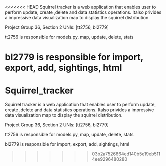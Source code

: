 <<<<<<< HEAD
Squirrel tracker is a web application that enables user to perform update, create ,delete and data statistics operations. Italso privides a impressive data visualization map to display the squirrel distribution.

Project Group 36, Section 2 UNIs: [tt2756, bl2779]

tt2756 is responsible for models.py, map, update, delete, stats

bl2779 is responsible for import, export, add, sightings, html
=======
# Squirrel_tracker

Squirrel tracker is a web application that enables user to perform update, create ,delete and data statistics operations. Italso privides a impressive data visualization map to display the squirrel distribution.

Project Group 36, Section 2
UNIs: [tt2756, bl2779]

tt2756 is responsible for models.py, map, update, delete, stats

bl2779 is responsible for import, export, add, sightings, html 
>>>>>>> 03b2a7526664ed140b5e19eb5114ee9296480280
